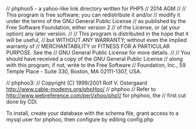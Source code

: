 // phphoo5 - a yahoo-like link directory written for PHP5
// 2014 AGM
//
// This program is free software; you can redistribute it and/or
// modify it under the terms of the GNU General Public License
// as published by the Free Software Foundation; either version 2
// of the License, or (at your option) any later version.
//
// This program is distributed in the hope that it will be useful,
// but WITHOUT ANY WARRANTY; without even the implied warranty of
// MERCHANTABILITY or FITNESS FOR A PARTICULAR PURPOSE.  See the
// GNU General Public License for more details.
//
// You should have received a copy of the GNU General Public License
// along with this program; if not, write to the Free Software
// Foundation, Inc., 59 Temple Place - Suite 330, Boston, MA  02111-1307, USA.

// phphoo3:
// Copyright (C) 1999/2001 Rolf V. Ostergaard http://www.cable-modems.org/phpHoo/
// phphoo
// Refer to http://www.webreference.com/perl/xhoo/php1/ for phphoo, the
// first cut done by CDI.

To install, create your database with the schema file, grant access to a mysql user for phphoo,  then configure by editing config.php
